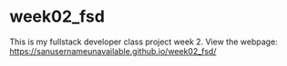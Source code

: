# week02_fsd
This is my fullstack developer class project week 2.
View the webpage: https://sanusernameunavailable.github.io/week02_fsd/

